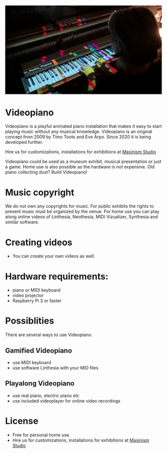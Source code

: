 ![Videopiano prototype](doc/videopiano_prototype.jpg)

# Videopiano
Videopiano is a playful animated piano installation that makes it easy to start playing music without any musical knowledge. Videopiano is an original concept from 2009 by Timo Toots and Eve Arpo. Since 2020 it is being developed further.

Hire us for customizations, installations for exhibitions at [Masinism Studio](https://www.masinism.ee)

Videopiano could be used as a museum exhibit, musical presentation or just a game. Home use is also possible as the hardware is not expensive. Old piano collecting dust? Build Videopiano!

# Music copyright
We do not own any copyrights for music. For public exhibits the rights to present music must be organized by the venue. For home use you can play along online videos of Linthesia, Neothesia, MIDI Vizualizer, Synthesia and similar software.

# Creating videos
* You can create your own videos as well. 

# Hardware requirements:
* piano or MIDI keyboard
* video projector
* Raspberry Pi 3 or faster

# Possiblities
There are several ways to use Videopiano.

## Gamified Videopiano
* use MIDI keyboard
* use software Linthesia with your MID files

## Playalong Videopiano
* use real piano, electric piano etc
* use included videoplayer for online video recordings

# License
* Free for personal home use.
* Hire us for customizations, installations for exhibitions at [Masinism Studio](https://www.masinism.ee)


